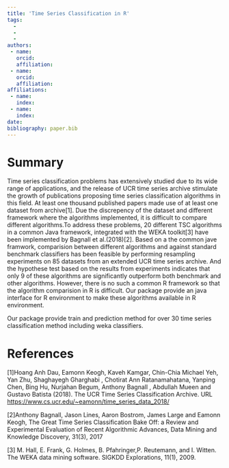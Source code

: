 ```yaml
---
title: 'Time Series Classification in R'
tags:
  - 
  - 
  - 
authors:
 - name: 
   orcid: 
   affiliation: 
 - name: 
   orcid: 
   affiliation: 
affiliations:
 - name: 
   index: 
 - name: 
   index: 
date: 
bibliography: paper.bib
---
```


# Summary
Time series classification problems has extensively studied due to its wide range of applications, and the release of UCR time series archive stimulate the growth of publications proposing time series classification algorithms in this field. At least one thousand published papers made use of at least one dataset from archive[1]. Due the discrepency of the dataset and different framework where the algorithms implemented, it is difficult to compare different algorithms.To address these problems, 20 different TSC algorithms in a common Java framework, integrated with the WEKA toolkit[3] have been implemented by Bagnall et al.(2018)[2]. Based on a the common jave framwork, comparision between different algorithms and against standard benchmark classifiers has been feasible by performing resampling experiments on 85 datasets from an extended UCR time series archive. And the hypothese test based on the results from experiments indicates that only 9 of these algorithms are significantly outperform both benchmark and other algorithms. However, there is no such a common R framework so that the algorithm comparision in R is difficult. Our package provide an java interface for R environment to make these algorithms available in R environment.

Our package provide train and prediction method for over 30 time series classification method including weka classifiers.





# References
[1]Hoang Anh Dau, Eamonn Keogh, Kaveh Kamgar, Chin-Chia Michael Yeh, Yan Zhu, Shaghayegh Gharghabi , Chotirat Ann Ratanamahatana, Yanping Chen, Bing Hu, Nurjahan Begum, Anthony Bagnall , Abdullah Mueen and Gustavo Batista (2018). The UCR Time Series Classification Archive. URL https://www.cs.ucr.edu/~eamonn/time_series_data_2018/

[2]Anthony Bagnall, Jason Lines, Aaron Bostrom, James Large and Eamonn Keogh, The Great Time Series Classification Bake Off: a Review and Experimental Evaluation of Recent Algorithmic Advances, Data Mining and Knowledge Discovery, 31(3), 2017

[3] M. Hall, E. Frank, G. Holmes, B. Pfahringer,P. Reutemann, and I. Witten. The WEKA data mining software. SIGKDD Explorations, 11(1), 2009.
